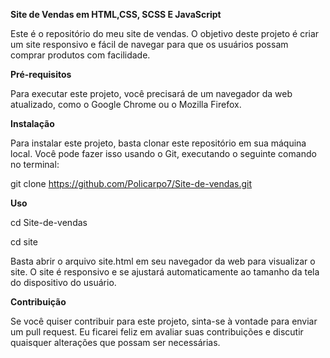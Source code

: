 **Site de Vendas em HTML,CSS, SCSS E JavaScript**

Este é o repositório do meu site de vendas. O objetivo deste projeto é criar um site responsivo e fácil de navegar para que os usuários possam comprar produtos com facilidade.

**Pré-requisitos**

Para executar este projeto, você precisará de um navegador da web atualizado, como o Google Chrome ou o Mozilla Firefox.

**Instalação**

Para instalar este projeto, basta clonar este repositório em sua máquina local. Você pode fazer isso usando o Git, executando o seguinte comando no terminal:

git clone https://github.com/Policarpo7/Site-de-vendas.git

**Uso**

cd Site-de-vendas

cd site

Basta abrir o arquivo site.html em seu navegador da web para visualizar o site. O site é responsivo e se ajustará automaticamente ao tamanho da tela do dispositivo do usuário.

**Contribuição**

Se você quiser contribuir para este projeto, sinta-se à vontade para enviar um pull request. Eu ficarei feliz em avaliar suas contribuições e discutir quaisquer alterações que possam ser necessárias.

